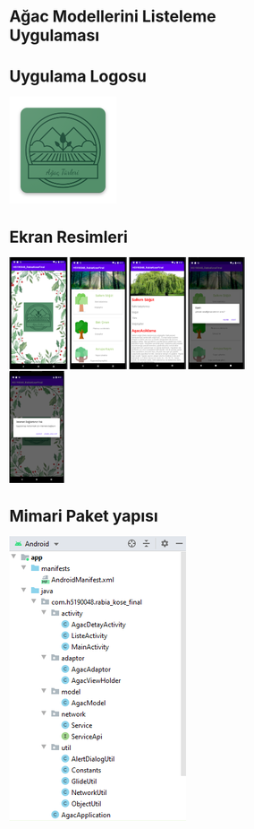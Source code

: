 # Ağac Modellerini Listeleme Uygulaması
# Uygulama Logosu

![appicon](https://github.com/rabiaakose/h5190048rabiakose/blob/main/Screens/ic_launcher.png)

<h1 id="EkranResimleri">Ekran Resimleri</h1>
<p>
  <img height= "200"  src="https://github.com/rabiaakose/h5190048rabiakose/blob/main/Screens/1..PNG" alt="SS1" />
  <img height= "200"  src="https://github.com/rabiaakose/h5190048rabiakose/blob/main/Screens/ListeActivity.PNG" alt="SS2" />
  <img height= "200"  src="https://github.com/rabiaakose/h5190048rabiakose/blob/main/Screens/Detay.PNG" alt="SS3" />
  <img height= "200"  src="https://github.com/rabiaakose/h5190048rabiakose/blob/main/Screens/Uyari.PNG" alt="SS4" />
  <img height= "200"  src="https://github.com/rabiaakose/h5190048rabiakose/blob/main/Screens/internet%20yok.PNG" alt="SS4" />
</p>

# Mimari Paket yapısı 
![Architecture](https://github.com/rabiaakose/h5190048rabiakose/blob/main/Screens/mimari%20paket%20yap%C4%B1s%C4%B1.PNG)
